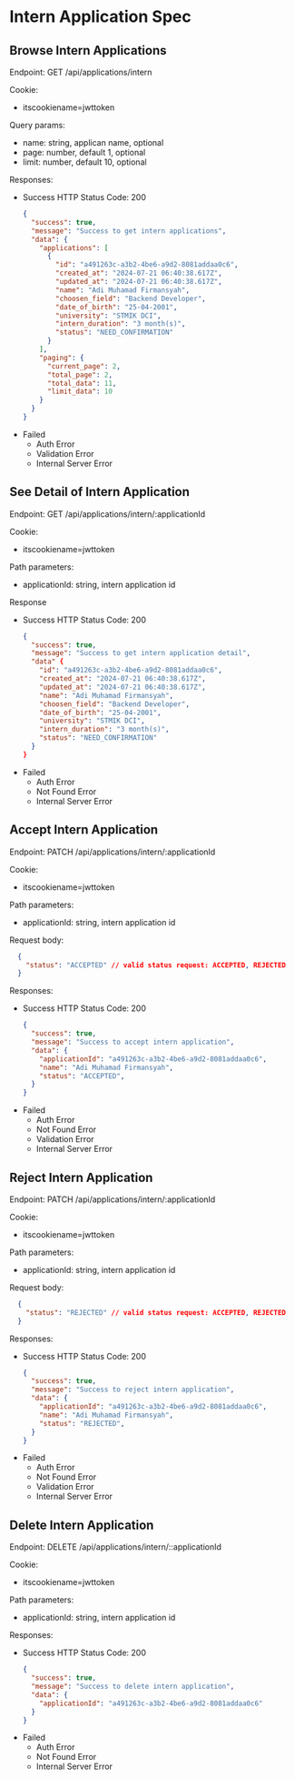 # Intern Application Spec

## Browse Intern Applications

Endpoint: GET /api/applications/intern

Cookie:
  - itscookiename=jwttoken

Query params:
  - name: string, applican name, optional
  - page: number, default 1, optional
  - limit: number, default 10, optional

Responses:
  - Success
    HTTP Status Code: 200
    ```json
    {
      "success": true,
      "message": "Success to get intern applications",
      "data": {
        "applications": [
          {
            "id": "a491263c-a3b2-4be6-a9d2-8081addaa0c6",
            "created_at": "2024-07-21 06:40:38.617Z",
            "updated_at": "2024-07-21 06:40:38.617Z",
            "name": "Adi Muhamad Firmansyah",
            "choosen_field": "Backend Developer",
            "date_of_birth": "25-04-2001",
            "university": "STMIK DCI",
            "intern_duration": "3 month(s)",
            "status": "NEED_CONFIRMATION"
          }
        ],
        "paging": {
          "current_page": 2,
          "total_page": 2,
          "total_data": 11,
          "limit_data": 10
        }
      }
    }
    ```
  - Failed
    - Auth Error
    - Validation Error
    - Internal Server Error

## See Detail of Intern Application

Endpoint: GET /api/applications/intern/:applicationId

Cookie:
  - itscookiename=jwttoken

Path parameters:
  - applicationId: string, intern application id

Response
  - Success
    HTTP Status Code: 200
    ```json
    {
      "success": true,
      "message": "Success to get intern application detail",
      "data" {
        "id": "a491263c-a3b2-4be6-a9d2-8081addaa0c6",
        "created_at": "2024-07-21 06:40:38.617Z",
        "updated_at": "2024-07-21 06:40:38.617Z",
        "name": "Adi Muhamad Firmansyah",
        "choosen_field": "Backend Developer",
        "date_of_birth": "25-04-2001",
        "university": "STMIK DCI",
        "intern_duration": "3 month(s)",
        "status": "NEED_CONFIRMATION"
      }
    }
    ```
  - Failed
    - Auth Error
    - Not Found Error
    - Internal Server Error

## Accept Intern Application

Endpoint: PATCH /api/applications/intern/:applicationId

Cookie:
  - itscookiename=jwttoken

Path parameters:
  - applicationId: string, intern application id

Request body:
```json
  {
    "status": "ACCEPTED" // valid status request: ACCEPTED, REJECTED
  }
```

Responses:
- Success
  HTTP Status Code: 200
  ```json
  {
    "success": true,
    "message": "Success to accept intern application",
    "data": {
      "applicationId": "a491263c-a3b2-4be6-a9d2-8081addaa0c6",
      "name": "Adi Muhamad Firmansyah",
      "status": "ACCEPTED",
    }
  }
  ```
- Failed
  - Auth Error
  - Not Found Error
  - Validation Error
  - Internal Server Error

## Reject Intern Application

Endpoint: PATCH /api/applications/intern/:applicationId

Cookie:
  - itscookiename=jwttoken

Path parameters:
  - applicationId: string, intern application id

Request body:
```json
  {
    "status": "REJECTED" // valid status request: ACCEPTED, REJECTED
  }
```

Responses:
- Success
  HTTP Status Code: 200
  ```json
  {
    "success": true,
    "message": "Success to reject intern application",
    "data": {
      "applicationId": "a491263c-a3b2-4be6-a9d2-8081addaa0c6",
      "name": "Adi Muhamad Firmansyah",
      "status": "REJECTED",
    }
  }
  ```
- Failed
  - Auth Error
  - Not Found Error
  - Validation Error
  - Internal Server Error

## Delete Intern Application

Endpoint: DELETE /api/applications/intern/::applicationId

Cookie:
  - itscookiename=jwttoken

Path parameters:
  - applicationId: string, intern application id

Responses:
- Success
  HTTP Status Code: 200
  ```json
  {
    "success": true,
    "message": "Success to delete intern application",
    "data": {
      "applicationId": "a491263c-a3b2-4be6-a9d2-8081addaa0c6"
    }
  }
  ```
- Failed
  - Auth Error
  - Not Found Error
  - Internal Server Error
